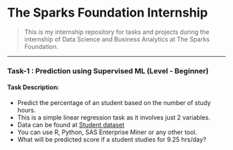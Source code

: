# The Sparks Foundation Internship
 > This is my internship repository for tasks and projects during the internship of Data Science and Business Analytics at The Sparks Foundation.
 ---
 
 ### Task-1 : Prediction using Supervised ML (Level - Beginner)

#### Task Description:
* Predict the percentage of an student based on the number of study hours. 
* This is a simple linear regression task as it involves just 2 variables.
* Data can be found at [Student dataset](http://bit.ly/w)
* You can use R, Python, SAS Enterprise Miner or any other tool. 
* What will be predicted score if a student studies for 9.25 hrs/day?

